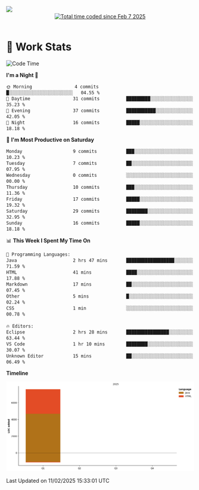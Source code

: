 <img src="https://capsule-render.vercel.app/api?type=waving&color=E0D7C8&height=200&section=header&text=Jeong8333&animation=fadeIn&fontColor=6D4930&fontSize=65&fontAlignY=60&stroke=6D4930&strokeWidth=3" />

<div align = center>
<a href="https://wakatime.com/@9207cd9b-e0ca-4b15-bb6a-6ad0a31854f8"><img src="https://wakatime.com/badge/user/9207cd9b-e0ca-4b15-bb6a-6ad0a31854f8.svg" alt="Total time coded since Feb 7 2025" /></a>
</div>
<br>

# 📝 **Work Stats**


<!--START_SECTION:waka-->
![Code Time](http://img.shields.io/badge/Code%20Time-3%20hrs%2054%20mins-blue)

**I'm a Night 🦉** 

```text
🌞 Morning                4 commits           █░░░░░░░░░░░░░░░░░░░░░░░░   04.55 % 
🌆 Daytime                31 commits          █████████░░░░░░░░░░░░░░░░   35.23 % 
🌃 Evening                37 commits          ███████████░░░░░░░░░░░░░░   42.05 % 
🌙 Night                  16 commits          █████░░░░░░░░░░░░░░░░░░░░   18.18 % 
```
📅 **I'm Most Productive on Saturday** 

```text
Monday                   9 commits           ███░░░░░░░░░░░░░░░░░░░░░░   10.23 % 
Tuesday                  7 commits           ██░░░░░░░░░░░░░░░░░░░░░░░   07.95 % 
Wednesday                0 commits           ░░░░░░░░░░░░░░░░░░░░░░░░░   00.00 % 
Thursday                 10 commits          ███░░░░░░░░░░░░░░░░░░░░░░   11.36 % 
Friday                   17 commits          █████░░░░░░░░░░░░░░░░░░░░   19.32 % 
Saturday                 29 commits          ████████░░░░░░░░░░░░░░░░░   32.95 % 
Sunday                   16 commits          █████░░░░░░░░░░░░░░░░░░░░   18.18 % 
```


📊 **This Week I Spent My Time On** 

```text
💬 Programming Languages: 
Java                     2 hrs 47 mins       ██████████████████░░░░░░░   71.59 % 
HTML                     41 mins             ████░░░░░░░░░░░░░░░░░░░░░   17.88 % 
Markdown                 17 mins             ██░░░░░░░░░░░░░░░░░░░░░░░   07.45 % 
Other                    5 mins              █░░░░░░░░░░░░░░░░░░░░░░░░   02.24 % 
CSS                      1 min               ░░░░░░░░░░░░░░░░░░░░░░░░░   00.78 % 

🔥 Editors: 
Eclipse                  2 hrs 28 mins       ████████████████░░░░░░░░░   63.44 % 
VS Code                  1 hr 10 mins        ████████░░░░░░░░░░░░░░░░░   30.07 % 
Unknown Editor           15 mins             ██░░░░░░░░░░░░░░░░░░░░░░░   06.49 % 
```

**Timeline**

![Lines of Code chart](https://raw.githubusercontent.com/Jeong8333/Jeong8333/main/assets/bar_graph.png)


 Last Updated on 11/02/2025 15:33:01 UTC
<!--END_SECTION:waka-->

